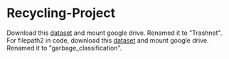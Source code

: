 # Recycling-Project
Download this <a href='https://github.com/garythung/trashnet'>dataset</a> and mount google drive. Renamed it to "Trashnet".
<br>
For filepath2 in code, download this <a href='https://www.kaggle.com/asdasdasasdas/garbage-classification'>dataset</a> and mount google drive. Renamed it to "garbage_classification".
<br>
